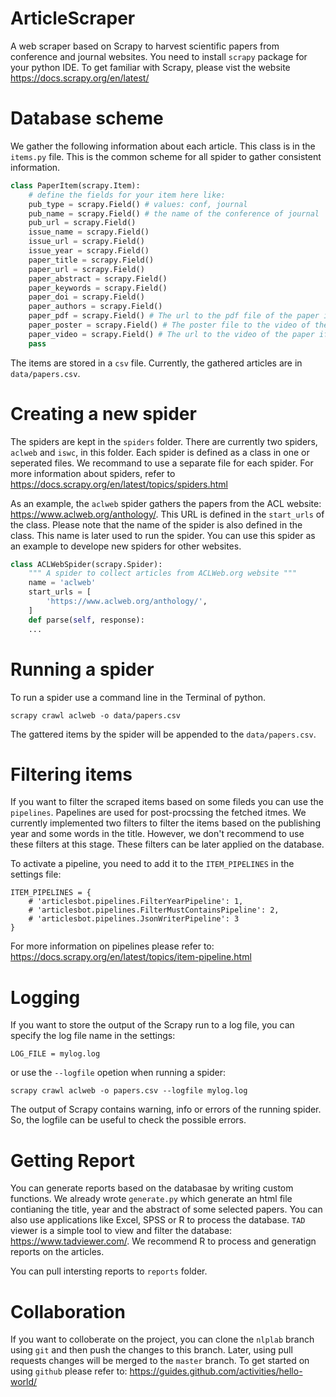# ArticleScraper
A web scraper based on Scrapy to harvest scientific papers from conference and journal websites. You need to install `scrapy` package for your python IDE. To get familiar with Scrapy, please vist the website https://docs.scrapy.org/en/latest/ 

# Database scheme

We gather the following information about each article. This class is in the `items.py` file. This is the common scheme for all spider to gather consistent information.

```python
class PaperItem(scrapy.Item):
    # define the fields for your item here like:
    pub_type = scrapy.Field() # values: conf, journal
    pub_name = scrapy.Field() # the name of the conference of journal
    pub_url = scrapy.Field()
    issue_name = scrapy.Field()
    issue_url = scrapy.Field()
    issue_year = scrapy.Field()
    paper_title = scrapy.Field() 
    paper_url = scrapy.Field() 
    paper_abstract = scrapy.Field() 
    paper_keywords = scrapy.Field() 
    paper_doi = scrapy.Field()
    paper_authors = scrapy.Field()
    paper_pdf = scrapy.Field() # The url to the pdf file of the paper if available
    paper_poster = scrapy.Field() # The poster file to the video of the paper if available
    paper_video = scrapy.Field() # The url to the video of the paper if available
    pass
```

The items are stored in a `csv` file. Currently, the gathered articles are in `data/papers.csv`.

# Creating a new spider

The spiders are kept in the `spiders` folder. There are currently two spiders, `aclweb` and `iswc`, in this folder. Each spider is defined as a class in one or seperated files. We recommand to use a separate file for each spider. For more information about spiders, refer to https://docs.scrapy.org/en/latest/topics/spiders.html

As an example, the `aclweb` spider gathers the papers from the ACL website: https://www.aclweb.org/anthology/. This URL is defined in the `start_urls` of the class. Please note that the name of the spider is also defined in the class. This name is later used to run the spider. You can use this spider as an example to develope new spiders for other websites. 


```python
class ACLWebSpider(scrapy.Spider):
    """ A spider to collect articles from ACLWeb.org website """
    name = 'aclweb'
    start_urls = [
        'https://www.aclweb.org/anthology/',
    ]
    def parse(self, response):
    ...
```


# Running a spider

To run a spider use a command line in the Terminal of python. 

`scrapy crawl aclweb -o data/papers.csv` 

The gattered items by the spider will be appended to the `data/papers.csv`.

# Filtering items

If you want to filter the scraped items based on some fileds you can use the `pipelines`. Papelines are used for post-procssing the fetched itmes. We currently implemented two filters to filter the items based on the publishing year and some words in the title. However, we don't recommend to use these filters at this stage. These filters can be later applied on the database.

To activate a pipeline, you need to add it to the `ITEM_PIPELINES` in the settings file:

```
ITEM_PIPELINES = {
    # 'articlesbot.pipelines.FilterYearPipeline': 1,
    # 'articlesbot.pipelines.FilterMustContainsPipeline': 2,
    # 'articlesbot.pipelines.JsonWriterPipeline': 3
}
```

For more information on pipelines please refer to: https://docs.scrapy.org/en/latest/topics/item-pipeline.html

# Logging

If you want to store the output of the Scrapy run to a log file, you can specify the log file name in the settings:

`LOG_FILE = mylog.log`

or use the `--logfile` opetion when running a spider:

`scrapy crawl aclweb -o papers.csv --logfile mylog.log`

The output of Scrapy contains warning, info or errors of the running spider. So, the logfile can be useful to check the possible errors.

# Getting Report

You can generate reports based on the databasae by writing custom functions. We already wrote `generate.py` which generate an html file contianing the title, year and the abstract of some selected papers. You can also use applications like Excel, SPSS or R to process the database. `TAD` viewer is a simple tool to view and filter the database: https://www.tadviewer.com/. We recommend R to process and generatign reports on the articles.

You can pull intersting reports to `reports` folder.

#  Collaboration

If you want to colloberate on the project, you can clone the `nlplab` branch using `git` and then push the changes to this branch. Later, using pull requests changes will be merged to the `master` branch. To get started on using `github` please refer to: https://guides.github.com/activities/hello-world/


